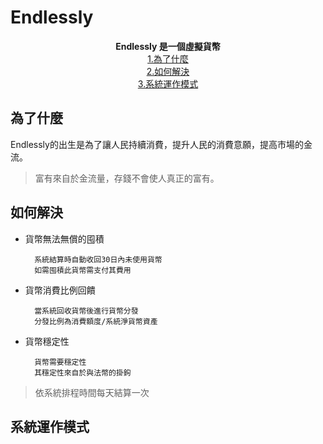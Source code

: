 # Endlessly

<p align="center">
  <b>Endlessly 是一個虛擬貨幣</b><br>
  <a href="#為了什麼">1.為了什麼</a><br>
  <a href="#如何解決">2.如何解決</a><br>
  <a href="#系統運作模式">3.系統運作模式</a>
</p>

## 為了什麼
Endlessly的出生是為了讓人民持續消費，提升人民的消費意願，提高市場的金流。
> 富有來自於金流量，存錢不會使人真正的富有。

## 如何解決
* 貨幣無法無償的囤積

		系統結算時自動收回30日內未使用貨幣
        如需囤積此貨幣需支付其費用

* 貨幣消費比例回饋

		當系統回收貨幣後進行貨幣分發
        分發比例為消費額度/系統淨貨幣資產

* 貨幣穩定性

		貨幣需要穩定性
        其穩定性來自於與法幣的掛鉤

> 依系統排程時間每天結算一次

## 系統運作模式
